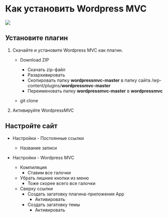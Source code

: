 # Как установить Wordpress MVC

[![](http://img.youtube.com/vi/Q-gDs_W_G8U/0.jpg)](http://www.youtube.com/watch?v=Q-gDs_W_G8U "")



## Установите плагин

1. Скачайте и установите Wordpress MVC как плагин.

    * Download ZIP
      * Скачать zip-файл
      * Разархивировать
      * Скопировать папку **wordpressmvc-master** в папку сайта /wp-content/plugins/**wordpressmvc-master**
      * Переименовать папку **wordpressmvc-master** в **wordpressmvc**

    * git clone
2. Активируйте WordpressMVC

## Настройте сайт

* Настройки - Постоянные ссылки
  - Название записи

* Настройки - Wordpress MVC
  * Компиляция
    * Ставим все галочки
  * Убрать лишние кнопки из меню
    * Тоже скорее всего все галочки
  * Сверху ссылки
    * Создать загатовку плагина-приложения App
      * Активировать
    * Создать загатовку темы
      * Активировать



